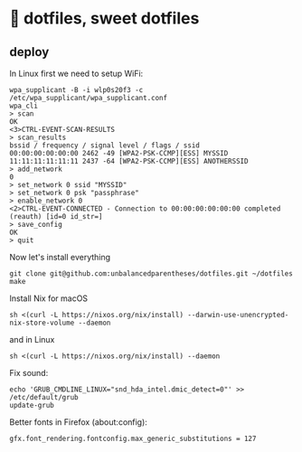 :house_with_garden: dotfiles, sweet dotfiles
========

## deploy

In Linux first we need to setup WiFi:

```
wpa_supplicant -B -i wlp0s20f3 -c /etc/wpa_supplicant/wpa_supplicant.conf
wpa_cli
> scan
OK
<3>CTRL-EVENT-SCAN-RESULTS
> scan_results
bssid / frequency / signal level / flags / ssid
00:00:00:00:00:00 2462 -49 [WPA2-PSK-CCMP][ESS] MYSSID
11:11:11:11:11:11 2437 -64 [WPA2-PSK-CCMP][ESS] ANOTHERSSID
> add_network
0
> set_network 0 ssid "MYSSID"
> set_network 0 psk "passphrase"
> enable_network 0
<2>CTRL-EVENT-CONNECTED - Connection to 00:00:00:00:00:00 completed (reauth) [id=0 id_str=]
> save_config
OK
> quit
```

Now let's install everything
```
git clone git@github.com:unbalancedparentheses/dotfiles.git ~/dotfiles
make
```

Install Nix for macOS
```
sh <(curl -L https://nixos.org/nix/install) --darwin-use-unencrypted-nix-store-volume --daemon
```
and in Linux
```
sh <(curl -L https://nixos.org/nix/install) --daemon
```

Fix sound:
```
echo 'GRUB_CMDLINE_LINUX="snd_hda_intel.dmic_detect=0"' >> /etc/default/grub
update-grub
```

Better fonts in Firefox (about:config):
```
gfx.font_rendering.fontconfig.max_generic_substitutions = 127
```
